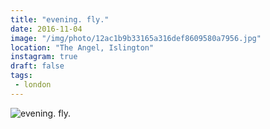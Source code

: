 ```yaml
---
title: "evening. fly."
date: 2016-11-04
image: "/img/photo/12ac1b9b33165a316def8609580a7956.jpg"
location: "The Angel, Islington"
instagram: true
draft: false
tags:
 - london
---
```


![evening. fly.](/img/photo/12ac1b9b33165a316def8609580a7956.jpg)
